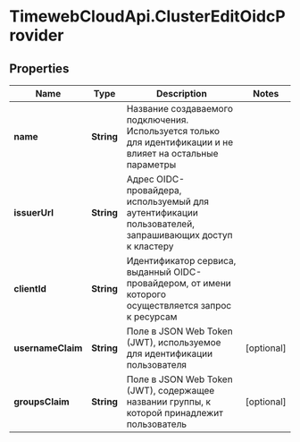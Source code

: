 # TimewebCloudApi.ClusterEditOidcProvider

## Properties

Name | Type | Description | Notes
------------ | ------------- | ------------- | -------------
**name** | **String** | Название создаваемого подключения. Используется только для идентификации и не влияет на остальные параметры | 
**issuerUrl** | **String** | Адрес OIDC-провайдера, используемый для аутентификации пользователей, запрашивающих доступ к кластеру | 
**clientId** | **String** | Идентификатор сервиса, выданный OIDC-провайдером, от имени которого осуществляется запрос к ресурсам | 
**usernameClaim** | **String** | Поле в JSON Web Token (JWT), используемое для идентификации пользователя | [optional] 
**groupsClaim** | **String** | Поле в JSON Web Token (JWT), содержащее названии группы, к которой принадлежит пользователь | [optional] 


